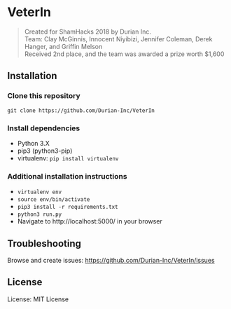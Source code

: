 # VeterIn
> Created for ShamHacks 2018 by Durian Inc.    
Team: Clay McGinnis, Innocent Niyibizi, Jennifer Coleman, Derek Hanger, and Griffin Melson    
Received 2nd place, and the team was awarded a prize worth $1,600

## Installation
### Clone this repository
```
git clone https://github.com/Durian-Inc/VeterIn
```

### Install dependencies
* Python 3.X
* pip3 (python3-pip)
* virtualenv: `pip install virtualenv`

### Additional installation instructions
* `virtualenv env`
* `source env/bin/activate`
* `pip3 install -r requirements.txt`
* `python3 run.py`
* Navigate to http://localhost:5000/ in your browser

## Troubleshooting
Browse and create issues: https://github.com/Durian-Inc/VeterIn/issues
## License
License: MIT License
